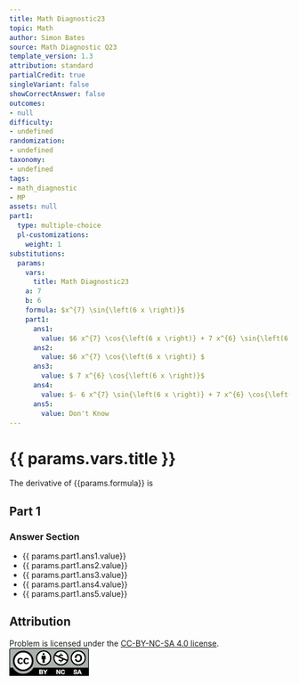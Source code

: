 ```yaml
---
title: Math Diagnostic23
topic: Math
author: Simon Bates
source: Math Diagnostic Q23
template_version: 1.3
attribution: standard
partialCredit: true
singleVariant: false
showCorrectAnswer: false
outcomes:
- null
difficulty:
- undefined
randomization:
- undefined
taxonomy:
- undefined
tags:
- math_diagnostic
- MP
assets: null
part1:
  type: multiple-choice
  pl-customizations:
    weight: 1
substitutions:
  params:
    vars:
      title: Math Diagnostic23
    a: 7
    b: 6
    formula: $x^{7} \sin{\left(6 x \right)}$
    part1:
      ans1:
        value: $6 x^{7} \cos{\left(6 x \right)} + 7 x^{6} \sin{\left(6 x \right)}$
      ans2:
        value: $6 x^{7} \cos{\left(6 x \right)} $
      ans3:
        value: $ 7 x^{6} \cos{\left(6 x \right)}$
      ans4:
        value: $- 6 x^{7} \sin{\left(6 x \right)} + 7 x^{6} \cos{\left(6 x \right)}$
      ans5:
        value: Don't Know
---
```

# {{ params.vars.title }}
The derivative of {{params.formula}} is

## Part 1

### Answer Section

- {{ params.part1.ans1.value}}
- {{ params.part1.ans2.value}}
- {{ params.part1.ans3.value}}
- {{ params.part1.ans4.value}}
- {{ params.part1.ans5.value}}

## Attribution

Problem is licensed under the [CC-BY-NC-SA 4.0 license](https://creativecommons.org/licenses/by-nc-sa/4.0/).<br> ![The Creative Commons 4.0 license requiring attribution-BY, non-commercial-NC, and share-alike-SA license.](https://raw.githubusercontent.com/firasm/bits/master/by-nc-sa.png)